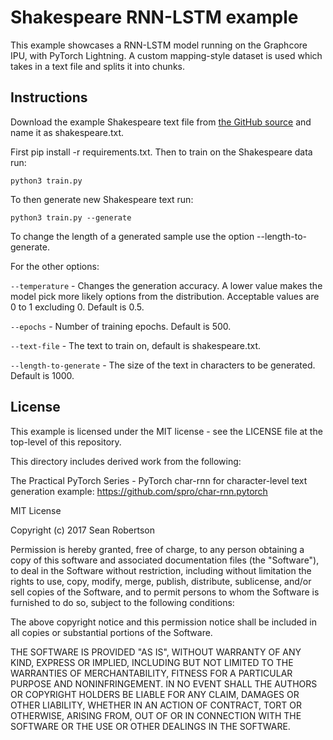 # Shakespeare RNN-LSTM example

This example showcases a RNN-LSTM model running on the Graphcore IPU, with PyTorch Lightning.
A custom mapping-style dataset is used which takes in a text file and splits it into chunks.

## Instructions
Download the example Shakespeare text file from [the GitHub source](https://raw.githubusercontent.com/karpathy/char-rnn/master/data/tinyshakespeare/input.txt) and name it as shakespeare.txt.

First pip install -r requirements.txt. Then to train on the Shakespeare data run:

    python3 train.py

To then generate new Shakespeare text run:

    python3 train.py --generate

To change the length of a generated sample use the option --length-to-generate.


For the other options:

`--temperature` - Changes the generation accuracy. A lower value makes the model pick more likely options from the distribution. Acceptable values are 0 to 1 excluding 0. Default is 0.5.

`--epochs` - Number of training epochs. Default is 500.

`--text-file` - The text to train on, default is shakespeare.txt.

`--length-to-generate` - The size of the text in characters to be generated. Default is 1000.

## License

This example is licensed under the MIT license - see the LICENSE file at the top-level of this repository.

This directory includes derived work from the following:

The Practical PyTorch Series - PyTorch char-rnn for character-level text generation example: https://github.com/spro/char-rnn.pytorch

MIT License

Copyright (c) 2017 Sean Robertson

Permission is hereby granted, free of charge, to any person obtaining a copy of this software and associated documentation files (the "Software"), to deal in the Software without restriction, including without limitation the rights to use, copy, modify, merge, publish, distribute, sublicense, and/or sell copies of the Software, and to permit persons to whom the Software is furnished to do so, subject to the following conditions:

The above copyright notice and this permission notice shall be included in all copies or substantial portions of the Software.

THE SOFTWARE IS PROVIDED "AS IS", WITHOUT WARRANTY OF ANY KIND, EXPRESS OR IMPLIED, INCLUDING BUT NOT LIMITED TO THE WARRANTIES OF MERCHANTABILITY, FITNESS FOR A PARTICULAR PURPOSE AND NONINFRINGEMENT. IN NO EVENT SHALL THE AUTHORS OR COPYRIGHT HOLDERS BE LIABLE FOR ANY CLAIM, DAMAGES OR OTHER LIABILITY, WHETHER IN AN ACTION OF CONTRACT, TORT OR OTHERWISE, ARISING FROM, OUT OF OR IN CONNECTION WITH THE SOFTWARE OR THE USE OR OTHER DEALINGS IN THE SOFTWARE.
